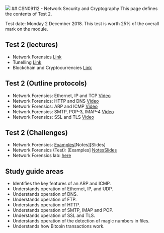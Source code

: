 <img src="https://github.com/billbuchanan/csn09112/blob/master/zadditional/top_csn09112.png"/>
## CSN09112 - Network Security and Cryptography
This page defines the contents of Test 2.

Test date: Monday 2 December 2018. This test is worth 25% of the overall mark on the module.

## Test 2 (lectures)

* Network Forensics [Link](http://www.asecuritysite.com/subjects/chapter09)
* Tunelling [Link](https://www.asecuritysite.com/cryptobook/crypto07)
* Blockchain and Cryptocurrencies [Link](http://www.asecuritysite.com/cryptobook/crypto10)

## Test 2 (Outline protocols)

* Network Forensics: Ethernet, IP and TCP [Video](https://asecuritysite.com/information/videos?sortBy=video%3Awww.youtube.com%2Fembed%2FCGMtK4woT_I)
* Network Forensics: HTTP and DNS [Video](https://asecuritysite.com/information/videos?sortBy=video%3Awww.youtube.com%2Fembed%2FC1NCH3S8NAQ)
* Network Forensics: ARP and ICMP [Video](https://asecuritysite.com/information/videos?sortBy=video%3Awww.youtube.com%2Fembed%2FxVXa2jk7CxM)
* Network Forensics: SMTP, POP-3, IMAP-4 [Video](https://asecuritysite.com/information/videos?sortBy=video%3Awww.youtube.com%2Fembed%2F1L4lKRMTzFM)
* Network Forensics: SSL and TLS [Video](https://asecuritysite.com/information/videos?sortBy=video%3Awww.youtube.com%2Fembed%2FwhPgoZpsu6Y)

## Test 2 (Challenges)

* Network Forensics: [Examples](https://asecuritysite.com/forensics/pcap)[Notes][Slides]
* Network Forensics (Test): [Examples] [Notes](https://asecuritysite.com/public/unit09.pdf)[Slides](https://asecuritysite.com/book_chap08.pdf)
* Network Forensics lab: [here](https://asecuritysite.com/log/csn09112_lab08.pdf)

## Study guide areas

* Identifies the key features of an ARP and ICMP.
* Understands operation of Ethernet, IP, and UDP.
* Understands operation of DNS.
* Understands operation of FTP.
* Understands operation of HTTP.
* Understands operation of SMTP, IMAP and POP.
* Understands operation of SSL and TLS.
* Understands operation of the detection of magic numbers in files.
* Understands how Bitcoin transactions work.

